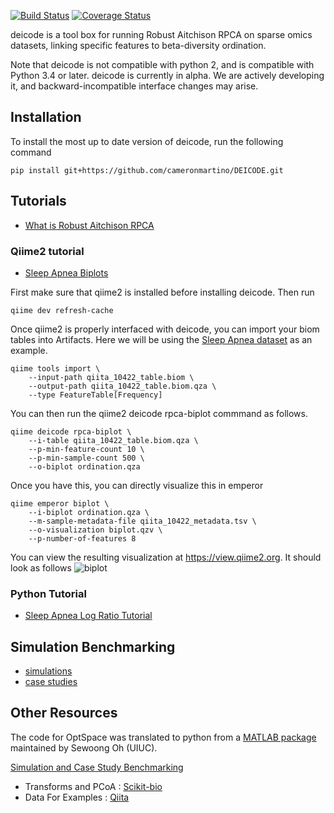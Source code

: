 
[![Build Status](https://travis-ci.org/cameronmartino/DEICODE.svg?branch=master)](https://travis-ci.org/cameronmartino/DEICODE)
[![Coverage Status](https://coveralls.io/repos/github/cameronmartino/DEICODE/badge.svg)](https://coveralls.io/github/cameronmartino/DEICODE)

deicode is a tool box for running Robust Aitchison RPCA on sparse omics datasets, linking specific features to beta-diversity ordination.

Note that deicode is not compatible with python 2, and is compatible with Python 3.4 or later. deicode is currently in alpha. We are actively developing it, and backward-incompatible interface changes may arise.

## Installation

To install the most up to date version of deicode, run the following command

    pip install git+https://github.com/cameronmartino/DEICODE.git

## Tutorials

* [What is Robust Aitchison RPCA](https://github.com/cameronmartino/DEICODE/blob/master/ipynb/introduction.ipynb)

### Qiime2 tutorial

* [Sleep Apnea Biplots](https://github.com/cameronmartino/DEICODE/blob/master/ipynb/sleep_apnea/SleepApnea-qiime2-tutorial.ipynb)

First make sure that qiime2 is installed before installing deicode. Then run

```
qiime dev refresh-cache
```

Once qiime2 is properly interfaced with deicode, you can import your biom tables
into Artifacts.  Here we will be using the [Sleep Apnea dataset](https://qiita.ucsd.edu/study/description/10422)
as an example.

```
qiime tools import \
    --input-path qiita_10422_table.biom \
    --output-path qiita_10422_table.biom.qza \
    --type FeatureTable[Frequency]
```
You can then run the qiime2 deicode rpca-biplot commmand as follows.

```
qiime deicode rpca-biplot \
    --i-table qiita_10422_table.biom.qza \
    --p-min-feature-count 10 \
    --p-min-sample-count 500 \
    --o-biplot ordination.qza
```
Once you have this, you can directly visualize this in emperor
```
qiime emperor biplot \
    --i-biplot ordination.qza \
    --m-sample-metadata-file qiita_10422_metadata.tsv \
    --o-visualization biplot.qzv \
    --p-number-of-features 8
```
You can view the resulting visualization at https://view.qiime2.org.
It should look as follows
![biplot](https://github.com/cameronmartino/DEICODE/blob/master/ipynb/sleep_apnea/qiime_view.png)

### Python Tutorial

* [Sleep Apnea Log Ratio Tutorial](https://github.com/cameronmartino/DEICODE/blob/master/ipynb/sleep_apnea/SleepApnea-python-tutorial.ipynb)

## Simulation Benchmarking

* [simulations](https://github.com/cameronmartino/DEICODE/blob/master/Benchmarking/simulations/simulations.ipynb)
* [case studies](https://github.com/cameronmartino/DEICODE/blob/master/Benchmarking/case_studies/case_studies.ipynb)

## Other Resources

The code for OptSpace was translated to python from a [MATLAB package](http://swoh.web.engr.illinois.edu/software/optspace/code.html) maintained by Sewoong Oh (UIUC).

[Simulation and Case Study Benchmarking](https://github.com/cameronmartino/DEICODE/tree/master/Benchmarking)

- Transforms and PCoA : [Scikit-bio](https://github.com/biocore/scikit-bio)
- Data For Examples : [Qiita](https://qiita.ucsd.edu/)
